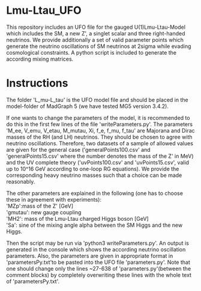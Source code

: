 # Lmu-Ltau_UFO

This repository includes an UFO file for the gauged U(1)Lmu-Ltau-Model which includes the SM, a new Z', a singlet scalar and three right-handed neutrinos. We provide additionally a set of valid parameter points which generate the neutrino oscillations of SM neutrinos at 2sigma while evading cosmological constraints. A python script is included to generate the according mixing matrices.

# Instructions

The folder 'L_mu-L_tau' is the UFO model file and should be placed in the model-folder of MadGraph 5 (we have tested MG5 version 3.4.2).

If one wants to change the parameters of the model, it is recommended to do this in the first few lines of the file 'writeParameters.py'. The parameters 'M_ee, V_emu, V_etau, M_mutau, Xi, f_e, f_mu, f_tau' are Majorana and Dirac masses of the RH (and LH) neutrinos. They should be chosen to agree with neutrino oscillations. Therefore, two datasets of a sample of allowed values are given for the general case ('generalPoints100.csv' and 'generalPoints15.csv' where the number denotes the mass of the Z' in MeV) and the UV complete theory ('uvPoints100.csv' and 'uvPoints15.csv', valid up to 10^16 GeV according to one-loop RG equations). We provide the corresponding heavy neutrino masses such that a choice can be made reasonably.

The other parameters are explained in the following (one has to choose these in agreement with experiments):   
	'MZp':mass of the Z' [GeV]  
	'gmutau': new gauge coupling  
	'MH2': mass of the Lmu-Ltau charged Higgs boson [GeV]  
	'Sa': sine of the mixing angle alpha between the SM Higgs and the new Higgs.  

Then the script may be run via 'python3 writeParameters.py'. An output is generated in the console which shows the according neutrino oscillation parameters. Also, the parameters are given in appropriate format in 'parametersPy.txt'to be pasted into the UFO file 'parameters.py'. Note that one should change only the lines ~27-638 of 'parameters.py'(between the comment blocks) by completely overwriting these lines with the whole text of 'parametersPy.txt'.
